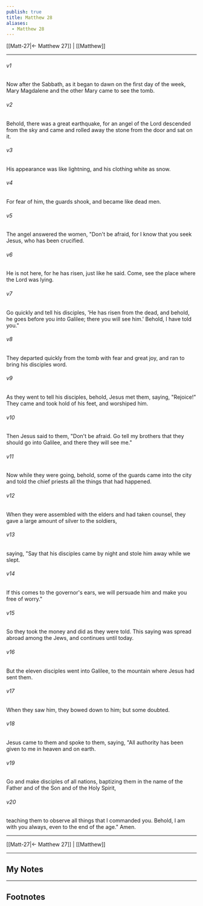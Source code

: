 ```yaml
---
publish: true
title: Matthew 28
aliases:
  - Matthew 28
---
```


[[Matt-27|← Matthew 27]] | [[Matthew]]
***



###### v1 
Now after the Sabbath, as it began to dawn on the first day of the week, Mary Magdalene and the other Mary came to see the tomb. 

###### v2 
Behold, there was a great earthquake, for an angel of the Lord descended from the sky and came and rolled away the stone from the door and sat on it. 

###### v3 
His appearance was like lightning, and his clothing white as snow. 

###### v4 
For fear of him, the guards shook, and became like dead men. 

###### v5 
The angel answered the women, "Don't be afraid, for I know that you seek Jesus, who has been crucified. 

###### v6 
He is not here, for he has risen, just like he said. Come, see the place where the Lord was lying. 

###### v7 
Go quickly and tell his disciples, 'He has risen from the dead, and behold, he goes before you into Galilee; there you will see him.' Behold, I have told you." 

###### v8 
They departed quickly from the tomb with fear and great joy, and ran to bring his disciples word. 

###### v9 
As they went to tell his disciples, behold, Jesus met them, saying, "Rejoice!" They came and took hold of his feet, and worshiped him. 

###### v10 
Then Jesus said to them, "Don't be afraid. Go tell my brothers that they should go into Galilee, and there they will see me." 

###### v11 
Now while they were going, behold, some of the guards came into the city and told the chief priests all the things that had happened. 

###### v12 
When they were assembled with the elders and had taken counsel, they gave a large amount of silver to the soldiers, 

###### v13 
saying, "Say that his disciples came by night and stole him away while we slept. 

###### v14 
If this comes to the governor's ears, we will persuade him and make you free of worry." 

###### v15 
So they took the money and did as they were told. This saying was spread abroad among the Jews, and continues until today. 

###### v16 
But the eleven disciples went into Galilee, to the mountain where Jesus had sent them. 

###### v17 
When they saw him, they bowed down to him; but some doubted. 

###### v18 
Jesus came to them and spoke to them, saying, "All authority has been given to me in heaven and on earth. 

###### v19 
Go and make disciples of all nations, baptizing them in the name of the Father and of the Son and of the Holy Spirit, 

###### v20 
teaching them to observe all things that I commanded you. Behold, I am with you always, even to the end of the age." Amen.

***
[[Matt-27|← Matthew 27]] | [[Matthew]]

---
## My Notes

---
## Footnotes